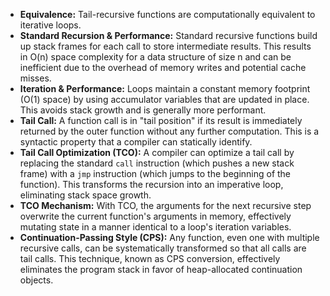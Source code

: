 *   **Equivalence:** Tail-recursive functions are computationally equivalent to iterative loops.
*   **Standard Recursion & Performance:** Standard recursive functions build up stack frames for each call to store intermediate results. This results in O(n) space complexity for a data structure of size n and can be inefficient due to the overhead of memory writes and potential cache misses.
*   **Iteration & Performance:** Loops maintain a constant memory footprint (O(1) space) by using accumulator variables that are updated in place. This avoids stack growth and is generally more performant.
*   **Tail Call:** A function call is in "tail position" if its result is immediately returned by the outer function without any further computation. This is a syntactic property that a compiler can statically identify.
*   **Tail Call Optimization (TCO):** A compiler can optimize a tail call by replacing the standard `call` instruction (which pushes a new stack frame) with a `jmp` instruction (which jumps to the beginning of the function). This transforms the recursion into an imperative loop, eliminating stack space growth.
*   **TCO Mechanism:** With TCO, the arguments for the next recursive step overwrite the current function's arguments in memory, effectively mutating state in a manner identical to a loop's iteration variables.
*   **Continuation-Passing Style (CPS):** Any function, even one with multiple recursive calls, can be systematically transformed so that all calls are tail calls. This technique, known as CPS conversion, effectively eliminates the program stack in favor of heap-allocated continuation objects.

